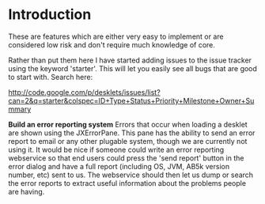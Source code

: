 # Introduction #

These are features which are either very easy to implement or are considered low risk and don't require much knowledge of core.


Rather than put them here I have started adding issues to the issue tracker using the keyword 'starter'. This will let you easily see all bugs that are good to start with.  Search here:

http://code.google.com/p/desklets/issues/list?can=2&q=starter&colspec=ID+Type+Status+Priority+Milestone+Owner+Summary

**Build an error reporting system**  Errors that occur when loading a desklet are shown using the JXErrorPane.  This pane has the ability to send an error report to email or any other plugable system, though we are currently not using it. It would be nice if someone could write an error reporting webservice so that end users could press the 'send report' button in the error dialog and have a full report (including OS, JVM, AB5k version number, etc) sent to us.  The webservice should then let us dump or search the error reports to extract useful information about the problems people are having.